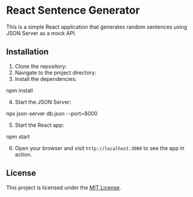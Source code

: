 # React Sentence Generator

This is a simple React application that generates random sentences using JSON Server as a mock API.

## Installation

1. Clone the repository:
2. Navigate to the project directory:
3. Install the dependencies:

  npm install

4. Start the JSON Server:

  npx json-server db.json --port=8000

5. Start the React app:

  npm start

6. Open your browser and visit `http://localhost:3000` to see the app in action.

## License

This project is licensed under the [MIT License](LICENSE).